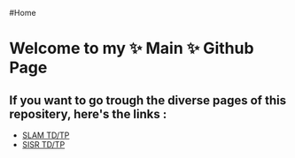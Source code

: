 #Home

<h1>Welcome to my ✨ Main ✨ Github Page </h1>

<h2>If you want to go trough the diverse pages of this repositery, here's the links :</h2>

- [SLAM TD/TP](/SLAM/Xampp/index.html)
- [SISR TD/TP](SISR/)
